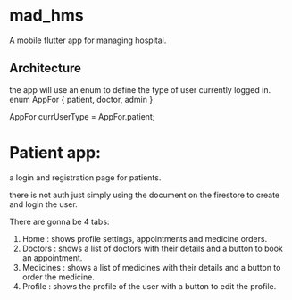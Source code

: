 # mad_hms

A mobile flutter app for managing hospital.

## Architecture

the app will use an enum to define the type of user currently logged in.
enum AppFor { patient, doctor, admin }

AppFor currUserType = AppFor.patient;


# Patient app:

a login and registration page for patients.

there is not auth just simply using the document on the firestore to create and login the user.

There are gonna be 4 tabs:
1. Home : shows profile settings, appointments and medicine orders.
2. Doctors : shows a list of doctors with their details and a button to book an appointment.
3. Medicines : shows a list of medicines with their details and a button to order the medicine.
4. Profile : shows the profile of the user with a button to edit the profile.
